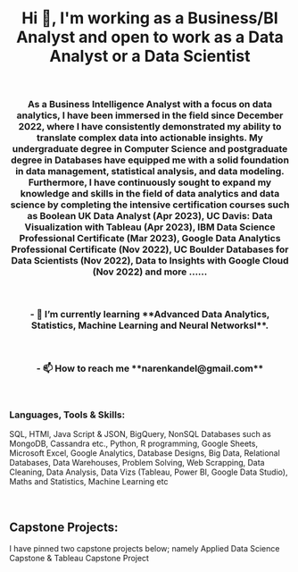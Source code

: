 <h1 align="center">Hi 👋, I'm working as a Business/BI Analyst and open to work as a Data Analyst or a Data Scientist</h1>
<br>
<h3 align="center">As a Business Intelligence Analyst with a focus on data analytics, I have been immersed in the field since December 2022, where I have consistently demonstrated my ability to translate complex data into actionable insights. My undergraduate degree in Computer Science and postgraduate degree in Databases have equipped me with a solid foundation in data management, statistical analysis, and data modeling. Furthermore, I have continuously sought to expand my knowledge and skills in the field of data analytics and data science by completing the intensive certification courses such as Boolean UK Data Analyst (Apr 2023), UC Davis: Data Visualization with Tableau (Apr 2023), IBM Data Science Professional Certificate (Mar 2023), Google Data Analytics Professional Certificate (Nov 2022), UC Boulder Databases for Data Scientists (Nov 2022), Data to Insights with Google Cloud (Nov 2022) and more ......</h3>

<br>
<h3 align="center">- 🌱 I’m currently learning **Advanced Data Analytics, Statistics, Machine Learning and Neural Networksl**.</h3>
<br>
<h3 align="center">- 📫 How to reach me **narenkandel@gmail.com**</h3>

<br>

<h3 align="left">Languages, Tools & Skills:</h3>
<p > SQL, HTMl, Java Script & JSON, BigQuery, NonSQL Databases such as MongoDB, Cassandra etc., Python, R programming, Google Sheets, Microsoft Excel, Google Analytics, Database Designs, Big Data,  Relational Databases, Data Warehouses,  Problem Solving, Web Scrapping, Data Cleaning, Data Analysis, Data Vizs (Tableau, Power BI, Google Data Studio), Maths and Statistics, Machine Learning etc </p>
<br>
<h2 align="left">Capstone Projects:</h2>
<p > I have pinned two capstone projects below; namely Applied Data Science Capstone & Tableau Capstone Project </p>

